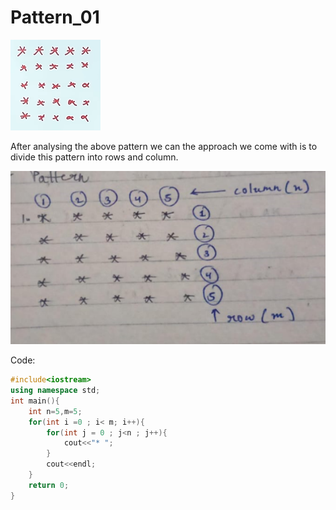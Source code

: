 # Pattern_01
![Local Image](./pics/Pattern_01.png "Local Picture")

After analysing the above pattern we can the approach we come with is to divide this pattern into rows and column.

![Local Image](./pics/Approach_01.png "Local Picture")

Code:
```cpp
#include<iostream>
using namespace std;
int main(){
    int n=5,m=5;
    for(int i =0 ; i< m; i++){
        for(int j = 0 ; j<n ; j++){
            cout<<"* ";
        }
        cout<<endl;
    }
    return 0;
}
```
